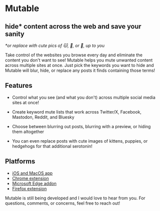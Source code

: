 # Mutable

## hide* content across the web and save your sanity

_*or replace with cute pics of 🐱, 🐶, or 🦔, up to you_


Take control of the websites you browse every day and eliminate the content you don't want to see! Mutable helps you mute unwanted content across multiple sites at once. Just pick the keywords you want to hide and Mutable will blur, hide, or replace any posts it finds containing those terms!

## Features

- Control what you see (and what you don't) across multiple social media sites at once!

- Create keyword mute lists that work across Twitter/X, Facebook, Mastodon, Reddit, and Bluesky

- Choose between blurring out posts, blurring with a preview, or hiding them altogether

- You can even replace posts with cute images of kittens, puppies, or hedgehogs for that additional serotonin!

## Platforms

- [iOS and MacOS app](https://apps.apple.com/app/id6462700419)
- [Chrome extension](https://chrome.google.com/webstore/detail/mutable/daniknejbbnjhfmcgolfpaedkpcfkaop)
- [Microsoft Edge addon](https://microsoftedge.microsoft.com/addons/detail/mutable/eljpclpdfpmlicjlldnfeehfpfhljgbf)
- [Firefox extension](https://addons.mozilla.org/en-US/firefox/addon/mutable/)

Mutable is still being developed and I would love to hear from you. For questions, comments, or concerns, feel free to reach out!

